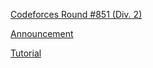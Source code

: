 [Codeforces Round #851 (Div. 2)](https://codeforces.com/contest/1788)

[Announcement](https://codeforces.com/blog/entry/112419)

[Tutorial](https://codeforces.com/blog/entry/112584)